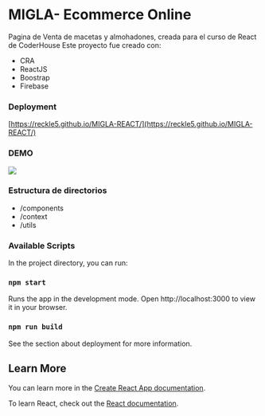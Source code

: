 # MIGLA- Ecommerce Online

Pagina de Venta de macetas y almohadones, creada para el curso de React de CoderHouse
Este proyecto fue creado con:

- CRA
- ReactJS
- Boostrap
- Firebase

### Deployment

[https://reckle5.github.io/MIGLA-REACT/](https://reckle5.github.io/MIGLA-REACT/)

### DEMO

![](https://firebasestorage.googleapis.com/v0/b/react-ecommerce-5929e.appspot.com/o/Recording%202022-10-30%20at%2000.33.55.gif?alt=media&token=ee0f7152-965a-4207-82e7-4409cf5b767d)

### Estructura de directorios

- /components
- /context
- /utils

### Available Scripts


In the project directory, you can run:

###  `npm start`

Runs the app in the development mode.
Open http://localhost:3000 to view it in your browser.

### `npm run build`


See the section about deployment for more information.

## Learn More


You can learn more in the [Create React App documentation](https://create-react-app.dev/docs/getting-started/).

To learn React, check out the [React documentation](https://reactjs.org/).

